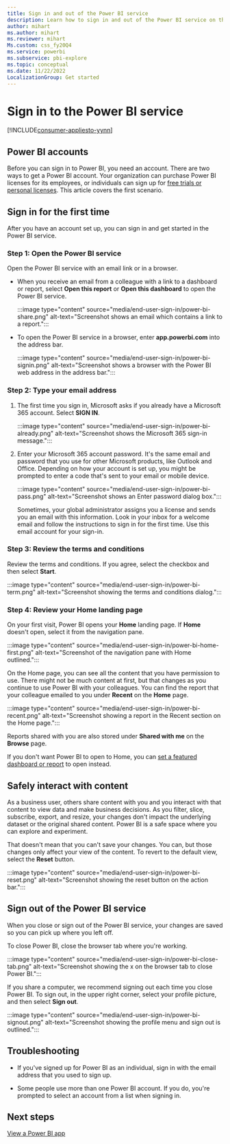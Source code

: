 ```yaml
---
title: Sign in and out of the Power BI service
description: Learn how to sign in and out of the Power BI service on the web, and learn how to safely interact with your content.
author: mihart
ms.author: mihart
ms.reviewer: mihart
Ms.custom: css_fy20Q4
ms.service: powerbi
ms.subservice: pbi-explore
ms.topic: conceptual
ms.date: 11/22/2022
LocalizationGroup: Get started
---
```


# Sign in to the Power BI service

[!INCLUDE[consumer-appliesto-yynn](../includes/consumer-appliesto-yynn.md)]

## Power BI accounts

Before you can sign in to Power BI, you need an account. There are two ways to get a Power BI account. Your organization can purchase Power BI licenses for its employees, or individuals can sign up for [free trials or personal licenses](../fundamentals/service-self-service-signup-for-power-bi.md). This article covers the first scenario.

## Sign in for the first time

After you have an account set up, you can sign in and get started in the Power BI service.

### Step 1: Open the Power BI service

Open the Power BI service with an email link or in a browser.

- When you receive an email from a colleague with a link to a dashboard or report, select **Open this report** or **Open this dashboard** to open the Power BI service.

    :::image type="content" source="media/end-user-sign-in/power-bi-share.png" alt-text="Screenshot shows an email which contains a link to a report.":::

- To open the Power BI service in a browser, enter **app.powerbi.com** into the address bar.

    :::image type="content" source="media/end-user-sign-in/power-bi-signin.png" alt-text="Screenshot shows a browser with the Power BI web address in the address bar.":::

### Step 2: Type your email address

1. The first time you sign in, Microsoft asks if you already have a Microsoft 365 account. Select **SIGN IN**.

    :::image type="content" source="media/end-user-sign-in/power-bi-already.png" alt-text="Screenshot shows the Microsoft 365 sign-in message.":::

2. Enter your Microsoft 365 account password. It's the same email and password that you use for other Microsoft products, like Outlook and Office. Depending on how your account is set up, you might be prompted to enter a code that's sent to your email or mobile device.

    :::image type="content" source="media/end-user-sign-in/power-bi-pass.png" alt-text="Screenshot shows an Enter password dialog box.":::

    Sometimes, your global administrator assigns you a license and sends you an email with this information. Look in your inbox for a welcome email and follow the instructions to sign in for the first time. Use this email account for your sign-in.

### Step 3: Review the terms and conditions

Review the terms and conditions. If you agree, select the checkbox and then select **Start**.

:::image type="content" source="media/end-user-sign-in/power-bi-term.png" alt-text="Screenshot showing the terms and conditions dialog.":::

### Step 4: Review your Home landing page

On your first visit, Power BI opens your **Home** landing page. If **Home** doesn't open, select it from the navigation pane.

:::image type="content" source="media/end-user-sign-in/power-bi-home-first.png" alt-text="Screenshot of the navigation pane with Home outlined.":::

On the Home page, you can see all the content that you have permission to use. There might not be much content at first, but that changes as you continue to use Power BI with your colleagues. You can find the report that your colleague emailed to you under **Recent** on the **Home** page.

:::image type="content" source="media/end-user-sign-in/power-bi-recent.png" alt-text="Screenshot showing a report in the Recent section on the Home page.":::

Reports shared with you are also stored under **Shared with me** on the **Browse** page.

If you don't want Power BI to open to Home, you can [set a featured dashboard or report](/power-bi/consumer/end-user-dashboards) to open instead.

## Safely interact with content

As a business user, others share content with you and you interact with that content to view data and make business decisions. As you filter, slice, subscribe, export, and resize, your changes don't impact the underlying dataset or the original shared content. Power BI is a safe space where you can explore and experiment.

That doesn't mean that you can't save your changes. You can, but those changes only affect your view of the content. To revert to the default view, select the **Reset** button.

:::image type="content" source="media/end-user-sign-in/power-bi-reset.png" alt-text="Screenshot showing the reset button on the action bar.":::

## Sign out of the Power BI service

When you close or sign out of the Power BI service, your changes are saved so you can pick up where you left off.

To close Power BI, close the browser tab where you're working.

:::image type="content" source="media/end-user-sign-in/power-bi-close-tab.png" alt-text="Screenshot showing the x on the browser tab to close Power BI.":::

If you share a computer, we recommend signing out each time you close Power BI. To sign out, in the upper right corner, select your profile picture, and then select **Sign out**.  

:::image type="content" source="media/end-user-sign-in/power-bi-signout.png" alt-text="Screenshot showing the profile menu and sign out is outlined.":::

## Troubleshooting

- If you've signed up for Power BI as an individual, sign in with the email address that you used to sign up.

- Some people use more than one Power BI account. If you do, you're prompted to select an account from a list when signing in.

## Next steps

[View a Power BI app](end-user-app-view.md)